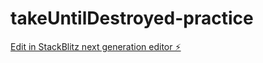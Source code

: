 # takeUntilDestroyed-practice

[Edit in StackBlitz next generation editor ⚡️](https://stackblitz.com/~/github.com/AshishKumar409/takeUntilDestroyed-practice)